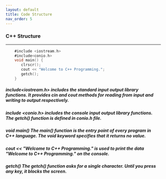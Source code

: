```yaml
---
layout: default
title: Code Structure
nav_order: 5
---
```

### C++ Structure

---

```objectivec
    #include <iostream.h>  
    #include<conio.h>  
    void main() {  
       clrscr();  
       cout << "Welcome to C++ Programming.";   
       getch();  
    }  
```

##### include<iostream.h> includes the standard input output library functions. It provides cin and cout methods for reading from input and writing to output respectively.

##### include <conio.h> includes the console input output library functions. The getch() function is defined in conio.h file.

##### void main() The main() function is the entry point of every program in C++ language. The void keyword specifies that it returns no value.

##### cout << "Welcome to C++ Programming." is used to print the data "Welcome to C++ Programming." on the console.

##### getch() The getch() function asks for a single character. Until you press any key, it blocks the screen.